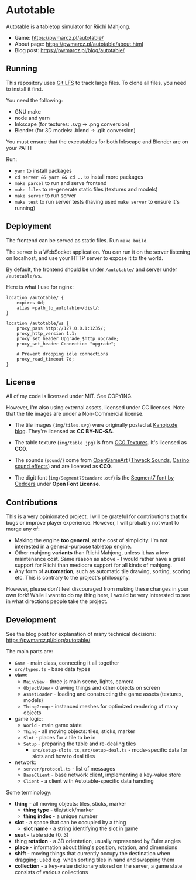 # Autotable

Autotable is a tabletop simulator for Riichi Mahjong.

* Game: https://pwmarcz.pl/autotable/
* About page: https://pwmarcz.pl/autotable/about.html
* Blog post: https://pwmarcz.pl/blog/autotable/

## Running

This repository uses [Git LFS](https://git-lfs.github.com/) to track large files. To clone all files, you need to install it first.

You need the following:

* GNU make
* node and yarn
* Inkscape (for textures: .svg -> .png conversion)
* Blender (for 3D models: .blend -> .glb conversion)

You must ensure that the executables for both Inkscape and Blender are on your PATH

Run:

* `yarn` to install packages
* `cd server && yarn && cd ..` to install more packages
* `make parcel` to run and serve frontend
* `make files` to re-generate static files (textures and models)
* `make server` to run server
* `make test` to run server tests (having used `make server` to ensure it's running)

## Deployment

The frontend can be served as static files. Run `make build`.

The server is a WebSocket application. You can run it on the server listening on localhost, and use your HTTP server to expose it to the world.

By default, the frontend should be under `/autotable/` and server under `/autotable/ws`.

Here is what I use for nginx:

    location /autotable/ {
        expires 0d;
        alias <path_to_autotable>/dist/;
    }

    location /autotable/ws {
        proxy_pass http://127.0.0.1:1235/;
        proxy_http_version 1.1;
        proxy_set_header Upgrade $http_upgrade;
        proxy_set_header Connection "upgrade";

        # Prevent dropping idle connections
        proxy_read_timeout 7d;
    }

## License

All of my code is licensed under MIT. See COPYING.

However, I'm also using external assets, licensed under CC licenses. Note that the tile images are under a Non-Commercial license.

* The tile images (`img/tiles.svg`) were originally posted at [Kanojo.de blog](https://web.archive.org/web/20160717012415/http://blog.kanojo.de/2011/07/01/more-shirt-stuff-t-shirt-logo-ideas/). They're licensed as **CC BY-NC-SA**.

* The table texture (`img/table.jpg`) is from [CC0 Textures](https://cc0textures.com/view?id=Fabric030). It's licensed as **CC0**.

* The sounds (`sound/`) come from [OpenGameArt](https://opengameart.org/) ([Thwack Sounds](https://opengameart.org/content/thwack-sounds), [Casino sound effects](https://opengameart.org/content/54-casino-sound-effects-cards-dice-chips)) and are licensed as **CC0**.

* The digit font (`img/Segment7Standard.otf`) is the [Segment7 font by Cedders](https://www.fontspace.com/segment7-font-f19825) under **Open Font License**.

## Contributions

This is a very opinionated project. I will be grateful for contributions that fix bugs or improve player experience. However, I will probably not want to merge any of:

* Making the engine **too general**, at the cost of simplicity. I'm not interested in a general-purpose tabletop engine.
* Other mahjong **variants** than Riichi Mahjong, unless it has a low maintenance cost. Same reason as above - I would rather have a great support for Riichi than mediocre support for all kinds of mahjong.
* Any form of **automation**, such as automatic tile drawing, sorting, scoring etc. This is contrary to the project's philosophy.

However, please don't feel discouraged from making these changes in your own fork! While I want to do my thing here, I would be very interested to see in what directions people take the project.

## Development

See the blog post for explanation of many technical decisions: https://pwmarcz.pl/blog/autotable/

The main parts are:

* `Game` - main class, connecting it all together
* `src/types.ts` - base data types
* view:
    * `MainView` - three.js main scene, lights, camera
    * `ObjectView` - drawing things and other objects on screen
    * `AssetLoader` - loading and constructing the game assets (textures, models)
    * `ThingGroup` - instanced meshes for optimized rendering of many objects
* game logic:
    * `World` - main game state
    * `Thing` - all moving objects: tiles, sticks, marker
    * `Slot` - places for a tile to be in
    * `Setup` - preparing the table and re-dealing tiles
        * `src/setup-slots.ts`, `src/setup-deal.ts` - mode-specific data for slots and how to deal tiles
* network:
    * `server/protocol.ts` - list of messages
    * `BaseClient` - base network client, implementing a key-value store
    * `Client` - a client with Autotable-specific data handling

Some terminology:

- **thing** - all moving objects: tiles, sticks, marker
    - **thing type** - tile/stick/marker
    - **thing index** - a unique number
- **slot** - a space that can be occupied by a thing
    - **slot name** - a string identifying the slot in game
- **seat** - table side (0..3)
- thing **rotation** - a 3D orientation, usually represented by Euler angles
- **place** - information about thing's position, rotation, and dimensions
- **shift** - moving things that currently occupy the destination when dragging; used e.g. when sorting tiles in hand and swapping them
- **collection** - a key-value dictionary stored on the server, a game state consists of various collections
